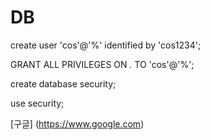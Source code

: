 # DB


create user 'cos'@'%' identified by 'cos1234';


GRANT ALL PRIVILEGES ON *.* TO 'cos'@'%';


create database security;


use security;

[구글] (https://www.google.com)


